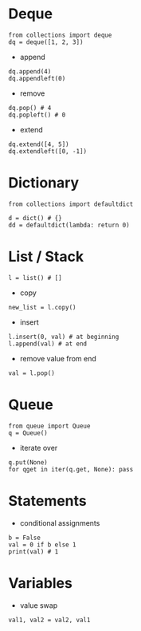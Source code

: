 # Deque
```
from collections import deque
dq = deque([1, 2, 3])
```

* append
```
dq.append(4)
dq.appendleft(0)
```

* remove
```
dq.pop() # 4
dq.popleft() # 0
```

* extend
```
dq.extend([4, 5])
dq.extendleft([0, -1])
```

# Dictionary
```
from collections import defaultdict

d = dict() # {}
dd = defaultdict(lambda: return 0)
```

# List / Stack
```
l = list() # []
```

* copy
```
new_list = l.copy()
```

* insert
```
l.insert(0, val) # at beginning
l.append(val) # at end
```

* remove value from end
```
val = l.pop()
```

# Queue
```
from queue import Queue
q = Queue()
```

* iterate over
```
q.put(None)
for qget in iter(q.get, None): pass
```

# Statements

* conditional assignments
```
b = False
val = 0 if b else 1
print(val) # 1
```

# Variables

* value swap
```
val1, val2 = val2, val1
```
